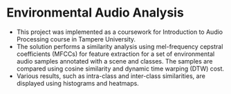 # Environmental Audio Analysis

- This project was implemented as a coursework for Introduction to Audio Processing course in Tampere University.
- The solution performs a similarity analysis using mel-frequency cepstral coefficients (MFCCs) for feature extraction for a set of environmental audio samples annotated with a scene and classes. The samples are compared using cosine similarity and dynamic time warping (DTW) cost.
- Various results, such as intra-class and inter-class similarities, are displayed using histograms and heatmaps.
